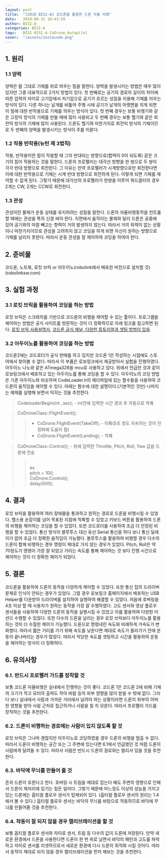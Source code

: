 ```yaml
---
layout: post
title:  "[2018 BISI-A] 코드론을 활용한 드론 자율 비행"
date:   2019-08-31 18:43:59
author: BISI-A
categories: BISI-A
tags:	BISI BISI-A CoDrone_Autopilot
cover:  "/assets/instacode.png"
---
```

## 1. 원리

### 1.1 양력
양력은 말 그대로 기체를 위로 띄우는 힘을 말한다. 양력을 발생시키는 방법은 매우 많이 있지만 그중 대표적으로 2가지 방법이 있다. 첫 번째로는 공기의 경로의 길이의 차이에 따른 압력의 차이로 고기압에서 저기압으로 공기가 흐르는 성질을 이용해 기체를 띄우는 방식이 있다. 다른 하나는 날개를 비틀어 주행 시에 공기가 날개의 아랫면을 치게 되면 이 힘에 대한 반작용으로 기체를 띄우는 방식이 있다. 첫 번째 경우는 보통 비행기와 같은 고정익 방식의 기체를 만들 때에 많이 사용되고 두 번째 경우는 보통 헬기와 같은 회전익 방식의 기체에 많이 사용된다. 드론도 헬기와 마찬가지로 회전익 방식의 기체이므로 두 번째의 양력을 발생시키는 방식이 주를 이룬다.

### 1.2 작용 반작용(뉴턴 제 3법칙)
작용, 반작용이란 힘이 작용할 때 그의 반대되는 방향으로(합력이 0이 되도록) 같은 크기의 힘이 작용하는 것을 말한다. 드론의 프로펠러는 대각선 방향을 한 쌍으로 두 쌍이 각각 반대 방향으로 회전한다. 그 이유는 만약 프로펠러가 시계방향으로만 회전한다면 이에 대한 반작용으로 기체는 시계 반대 방향으로 회전하게 된다. 이렇게 되면 기체를 제어할 수 없게 된다. 그렇기 때문에 대각선의 프로펠러가 한쌍을 이루어 쿼드콥터의 경우 2개는 CW, 2개는 CCW로 회전한다.

### 1.3 관성
관성이란 물체가 운동 상태를 유지하려는 성질을 말한다. 드론의 자율비행동작을 컨트롤 할 때에는 관성을 특히 신경 써야 한다. 지면에서 움직이는 물체와 달리 드론은 공중에 있어 공기와의 마찰 빼고는 항력이 거의 발생하지 않는다. 따라서 거의 외력이 없는 상황이나 마찬가지이므로 관성을 고려하지 않고 코딩을 하게 되면 자신이 원하는 방향으로 기체를 날리지 못한다. 따라서 운동 관성을 잘 제어하여 코딩을 하여야 한다.

## 2. 준비물
코드론, 노트북, 로킷 브릭 or 아두이노(robolink에서 배포한 버전으로 설치할 것)(robolinksw.com)

## 3. 실험 과정
### 3.1 로킷 브릭을 활용하여 코딩을 하는 방법
로킷 브릭은 스크래치를 기반으로 코드론의 비행을 제어할 수 있는 툴이다.
프로그램을 제어하는 방법은 공식 사이트를 방문하는 것이 더 정확하므로 아래 링크를 참고하면 된다.
[로킷 브릭 사용설명서](http://robolink.ipdisk.co.kr/publist/HDD1/download/file/20180110_codronepro_teaching_rokitbrick.pdf),
[코드론 공식 채널, 다양한 튜토리얼과 셋팅 방법이 있음](https://www.youtube.com/channel/UCNdFOiP—9jH4BS1q1Jzsag/videos)
### 3.2 아두이노를 활용하여 코딩을 하는 방법
코드론2에는 코드로더가 공식 판매를 하고 있지만 코드론 1은 작성하는 시점에도 스토어에서 찾아볼 수 없다. 따라서 이 부품은 로보링크에서 제공받아서 실험을 진행하였다. 아두이노 나노와 같은 ATmega328을 mcu로 사용하고 있다. 위에서 언급한 것과 같이 로보링크에서 배포하고 있는 아두이노를 통해 코딩을 할 수 있다. 아두이노의 코딩 방법은 기존 아두이노와 비슷하며 CodeLoader.h의 헤더파일에 있는 함수들을 사용하여 코드론의 움직임을 제어할 수 있다. 아래는 함수에 대한 설명이다.(기본적인 것만) 나머지는 예제를 실행해 보면서 익히는 것을 추천한다.

> CodeloaderBegin(int \_sec); - int안에 입력한 시간 경과 후 자동으로 착륙

> CoDroneClass::FlightEvent();  
  >> + CoDrone.FlightEvent(TakeOff); - 이륙(5초 정도 지속하는 것이 안정화에 도움이 됨)
  >> + CoDrone.FlightEvent(Landing); - 착륙
  
>CoDroneClass::Control(); - 위에 입력한 Throttle, Pitch, Roll, Yaw 값을 드론에 전송
  >><br>ex
  >><br>pitch = 100;
  >><br>CoDrone.Control();
  >><br>delay(500);

## 4. 결과
로킷 브릭을 활용하여 여러 장애물을 통과하고 원하는 경로로 드론을 비행시킬 수 있었다. 헬스용 손잡이를 넘어 목표된 지점에 착륙할 수 있었고 키보드 버튼을 활용하여 드론의 비행을 제어하는 코딩을 할 수 있었다. 또한 코드로더를 사용하여 조금 더 안정된 비행을 할 수 있었다. 통신 방식이 블루투스 대신 유선 Serial 통신을 하다 보니 통신 딜레이가 없어 조금 더 정확한 움직임이 가능했다. 블루투스를 활용하여 비행할 경우 다수의 드론이 함께 비행하는 경우 명령이 제대로 가지 않는 경우가 있었다. Pitch, Roll은 약 70정도가 명령이 가장 잘 되었고 거리는 속도를 통해 제어하는 것 보다 진행 시간으로 제어하는 것이 더 정확한 제어가 되었다.

## 5. 결론
코드론을 활용하여 드론의 동작을 다양하게 제어할 수 있었다. 또한 통신 칩의 드라이버 문제로 인식이 안되는 경우가 있었다. 그럴 경우 로보링크 홈페이지에서 배포하는 USB Helper를 다운받아 드라이버를 설치하여 실행하여 해결할 수 있었다. 처음에 호버링을 4초 이상 할 때 사용자가 원하는 동작을 가장 잘 수행하였다. 고도 센서와 영상 플로우 센서들을 사용하여 다양한 드론의 동작을 실행시킬 수 있었고 이를 활용하여 다양한 미션으 수행할 수 있었다. 또한 다수의 드론을 날리는 경우 로킷 브릭보다 아두이노를 활용하는 것이 더 수월한 제어가 가능했다. 드론으로 명령내린 속도와 비례하게 가속도가 변화했다. 따라서 짧은 거리를 가기 위해 속도를 낮춘다면 제대로 속도가 올라가기 전에 운동이 끝나버리는 경우가 많았다. 따라서 적당한 속도를 셋팅하고 시간을 활용하여 운동을 제어하는 방식이 더 정확하다.

## 6. 유의사항
### 6.1. 반드시 프로펠러 가드를 장착할 것
보통 코드론 자율비행은 실내에서 진행하는 것이 좋다. 코드론 1은 코드론 2에 비해 기체의 크기가 작고 모터의 출력도 작아 바람 등의 외부 영향을 많이 받을 수 밖에 없다. 그러다 보니 실내에서 사람과 가까운 거리에서 날려야 하는 상황이라면 드론이 외부의 어떠한 영향을 받아 사람 근처로 접근하거나 사람을 칠 지 모른다. 따라서 프로펠러 가드를 장착하는 것을 추천한다.
### 6.2. 드론이 비행하는 경로에는 사람이 있지 않도록 할 것
로킷 브릭은 그나마 괜찮지만 아두이노로 코딩하였을 경우 드론의 비행을 멈출 수 없다. 따라서 드론이 비행하는 공간 또는 그 주변에 있는다면 6.1에서 언급했던 것 처럼 드론이 사람에게 달려들 수 있다. 따라서 사람은 반드시 드론의 경로와는 멀리서 있을 것을 추천한다.
### 6.3. 바닥에 무늬를 만들어 줄 것
흔히 드론이 흐른다고 한다. 호버링 시 트림을 제대로 잡는다 해도 주변의 영향으로 인해서 드론이 제자리에 있기는 힘든 일이다. 그렇기 때문에 어느정도 이상의 성능을 가지고 있는 드론에는 옵티컬 플로우 센서가 탑재되어 있다. (옵티컬 플로우 센서의 원리는 1.4에서 볼 수 있다.) 옵티컬 플로우 센서는 바닥의 무늬를 바탕으로 작동하므로 바닥에 무늬를 만들어줄 것을 추천한다.
### 6.4. 작동이 잘 되지 않을 경우 캘리브레이션을 할 것
보통 옵티컬 플로우 센서와 자이로 센서, 트림 등 다수의 값이 드론에 저장된다. 만약 새로운 환경에서 드론을 사용한다면 드론이 한 번 위로 날면서 바닥의 패턴과 고도를 파악하고 자이로 센서를 리셋하므로서 새로운 환경에 다시 드론이 최적화 시킬 것이다. 따라서 동작이 제대로 되지 않을 경우 캘리브레이션을 먼저 해보는 것을 추천한다.
